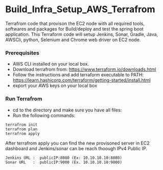 # Build_Infra_Setup_AWS_Terrafrom

Terrafrom code that provison the EC2 node with all required tools, softwares and packages for Build/deploy and test the spring boot application. This Terraform code will setup Jenkins, Sonar, Gradle, Java, AWSCli, python, Selenium and Chrome web driver on EC2 node.


### Prerequisites
* AWS CLI installed on your local box.
* Download terrafrom from: https://www.terraform.io/downloads.html
* Follow the instructions and add terraform executable to PATH: https://learn.hashicorp.com/terraform/getting-started/install.html 
* export your AWS keys on your local box


### Run Terrafrom 
* cd to the directory and make sure you have all files:
* Run the following commands:
```terrafrom
terrafrom init
terrafrom plan
terrafrom apply
```

After terrafrom apply you can find the new provisoned server in EC2 dashboard and Jenkins/sonar can be reach thoough IPv4 Public IP.
```
Jenkins URL :  publicIP:8080 (Ex: 10.10.10.10:8080)
Sonar URL   :  publicIP:9000 (Ex. 10.10.10.10:9000)
```
